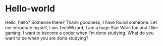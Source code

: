 # Hello-world
Hello, hello? Someone there?
Thank goodness, I have found someone. Let me introduce myself, I am TechWizard, I am a huge Star Wars fan and I like gaming. I want to become a coder when i'm done studying. What do you want to be when you are done studying?
